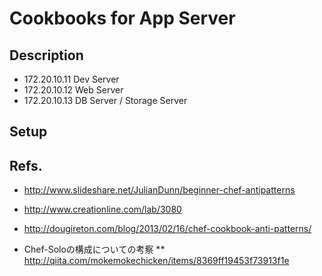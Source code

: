 # Cookbooks for App Server

## Description

* 172.20.10.11 Dev Server
* 172.20.10.12 Web Server
* 172.20.10.13 DB Server / Storage Server

## Setup

## Refs.

* http://www.slideshare.net/JulianDunn/beginner-chef-antipatterns
* http://www.creationline.com/lab/3080

* http://dougireton.com/blog/2013/02/16/chef-cookbook-anti-patterns/

* Chef-Soloの構成についての考察
** http://qiita.com/mokemokechicken/items/8369ff19453f73913f1e

